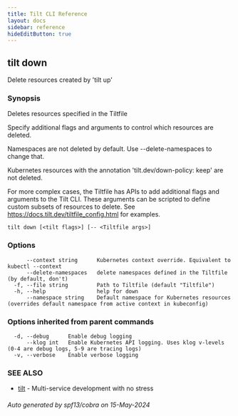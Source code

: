 ```yaml
---
title: Tilt CLI Reference
layout: docs
sidebar: reference
hideEditButton: true
---
```

## tilt down

Delete resources created by 'tilt up'

### Synopsis


Deletes resources specified in the Tiltfile

Specify additional flags and arguments to control which resources are deleted.

Namespaces are not deleted by default. Use --delete-namespaces to change that.

Kubernetes resources with the annotation 'tilt.dev/down-policy: keep' are not deleted.

For more complex cases, the Tiltfile has APIs to add additional flags and arguments to the Tilt CLI.
These arguments can be scripted to define custom subsets of resources to delete.
See https://docs.tilt.dev/tiltfile_config.html for examples.


```
tilt down [<tilt flags>] [-- <Tiltfile args>]
```

### Options

```
      --context string      Kubernetes context override. Equivalent to kubectl --context
      --delete-namespaces   delete namespaces defined in the Tiltfile (by default, don't)
  -f, --file string         Path to Tiltfile (default "Tiltfile")
  -h, --help                help for down
      --namespace string    Default namespace for Kubernetes resources (overrides default namespace from active context in kubeconfig)
```

### Options inherited from parent commands

```
  -d, --debug      Enable debug logging
      --klog int   Enable Kubernetes API logging. Uses klog v-levels (0-4 are debug logs, 5-9 are tracing logs)
  -v, --verbose    Enable verbose logging
```

### SEE ALSO

* [tilt](tilt.html)	 - Multi-service development with no stress

###### Auto generated by spf13/cobra on 15-May-2024

